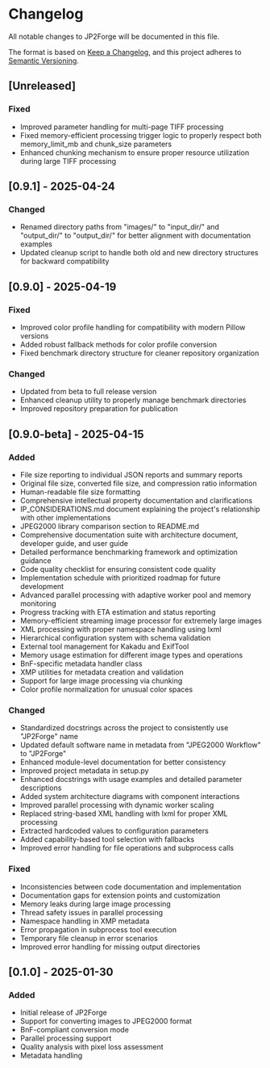# Changelog

All notable changes to JP2Forge will be documented in this file.

The format is based on [Keep a Changelog](https://keepachangelog.com/en/1.0.0/),
and this project adheres to [Semantic Versioning](https://semver.org/spec/v2.0.0.html).

## [Unreleased]

### Fixed
- Improved parameter handling for multi-page TIFF processing
- Fixed memory-efficient processing trigger logic to properly respect both memory_limit_mb and chunk_size parameters
- Enhanced chunking mechanism to ensure proper resource utilization during large TIFF processing

## [0.9.1] - 2025-04-24

### Changed
- Renamed directory paths from "images/" to "input_dir/" and "output_dir/" to "output_dir/" for better alignment with documentation examples
- Updated cleanup script to handle both old and new directory structures for backward compatibility

## [0.9.0] - 2025-04-19

### Fixed
- Improved color profile handling for compatibility with modern Pillow versions
- Added robust fallback methods for color profile conversion
- Fixed benchmark directory structure for cleaner repository organization

### Changed
- Updated from beta to full release version
- Enhanced cleanup utility to properly manage benchmark directories
- Improved repository preparation for publication

## [0.9.0-beta] - 2025-04-15

### Added
- File size reporting to individual JSON reports and summary reports
- Original file size, converted file size, and compression ratio information
- Human-readable file size formatting
- Comprehensive intellectual property documentation and clarifications
- IP_CONSIDERATIONS.md document explaining the project's relationship with other implementations
- JPEG2000 library comparison section to README.md
- Comprehensive documentation suite with architecture document, developer guide, and user guide
- Detailed performance benchmarking framework and optimization guidance
- Code quality checklist for ensuring consistent code quality
- Implementation schedule with prioritized roadmap for future development
- Advanced parallel processing with adaptive worker pool and memory monitoring
- Progress tracking with ETA estimation and status reporting
- Memory-efficient streaming image processor for extremely large images
- XML processing with proper namespace handling using lxml
- Hierarchical configuration system with schema validation
- External tool management for Kakadu and ExifTool
- Memory usage estimation for different image types and operations
- BnF-specific metadata handler class
- XMP utilities for metadata creation and validation
- Support for large image processing via chunking
- Color profile normalization for unusual color spaces

### Changed
- Standardized docstrings across the project to consistently use "JP2Forge" name
- Updated default software name in metadata from "JPEG2000 Workflow" to "JP2Forge"
- Enhanced module-level documentation for better consistency
- Improved project metadata in setup.py
- Enhanced docstrings with usage examples and detailed parameter descriptions
- Added system architecture diagrams with component interactions
- Improved parallel processing with dynamic worker scaling
- Replaced string-based XML handling with lxml for proper XML processing
- Extracted hardcoded values to configuration parameters
- Added capability-based tool selection with fallbacks
- Improved error handling for file operations and subprocess calls

### Fixed
- Inconsistencies between code documentation and implementation
- Documentation gaps for extension points and customization
- Memory leaks during large image processing
- Thread safety issues in parallel processing
- Namespace handling in XMP metadata
- Error propagation in subprocess tool execution
- Temporary file cleanup in error scenarios
- Improved error handling for missing output directories

## [0.1.0] - 2025-01-30

### Added
- Initial release of JP2Forge
- Support for converting images to JPEG2000 format
- BnF-compliant conversion mode
- Parallel processing support
- Quality analysis with pixel loss assessment
- Metadata handling